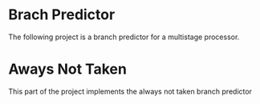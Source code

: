 # Brach Predictor
The following project is a branch predictor for a multistage processor.

# Aways Not Taken
This part of the project implements the always not taken branch predictor
